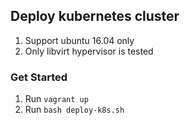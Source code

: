 ## Deploy kubernetes cluster

1. Support ubuntu 16.04 only
2. Only libvirt hypervisor is tested

### Get Started

1. Run `vagrant up`
2. Run `bash deploy-k8s.sh`
